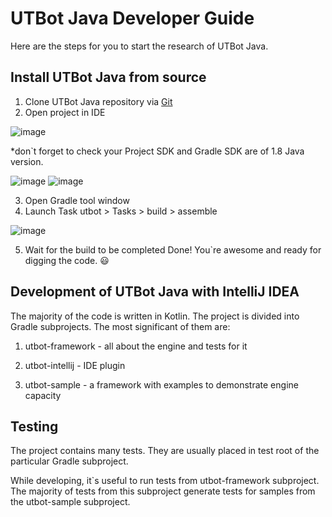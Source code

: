 # UTBot Java Developer Guide
 
 Here are the steps for you to start the research of UTBot Java.
 
## Install UTBot Java from source
1. Clone UTBot Java repository via [Git](https://github.com/UnitTestBot/UTBotJava.git)
2. Open project in IDE

![image](https://user-images.githubusercontent.com/106974353/174806216-9d4969b4-51fb-4531-a6d0-94e3734a437a.png)

*don\`t forget to check your Project SDK and Gradle SDK are of 1.8 Java version.

![image](https://user-images.githubusercontent.com/106974353/174812758-fcbabb5b-0411-48d7-aefe-6d69873185e3.png)
![image](https://user-images.githubusercontent.com/106974353/174806632-ed796fb7-57dd-44b5-b499-e9eeb0436f15.png)

3. Open Gradle tool window
4. Launch Task utbot > Tasks > build > assemble

![image](https://user-images.githubusercontent.com/106974353/174807962-18c648fd-b67d-4556-90df-eee690abe6e2.png)

5. Wait for the build to be completed
Done! You\`re awesome and ready for digging the code. 😃

 
## Development of UTBot Java with IntelliJ IDEA

The majority of the code is written in Kotlin. The project is divided into Gradle subprojects. The most significant of them are: 
1. utbot-framework - all about the engine and tests for it

2. utbot-intellij - IDE plugin

3. utbot-sample - a framework with examples to demonstrate engine capacity
 
## Testing

The project contains many tests. They are usually placed in test root of the particular Gradle subproject.

While developing, it\`s useful to run tests from utbot-framework subproject. The majority of tests from this subproject generate tests for samples from the utbot-sample subproject.

